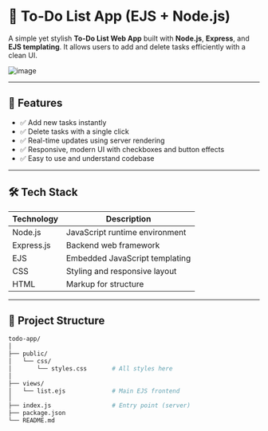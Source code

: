 # 📝 To-Do List App (EJS + Node.js)

A simple yet stylish **To-Do List Web App** built with **Node.js**, **Express**, and **EJS templating**. It allows users to add and delete tasks efficiently with a clean UI.

![image](https://github.com/user-attachments/assets/290ab0d4-a116-439d-a8ec-a87ee66541c6)


---

## 🚀 Features

- ✅ Add new tasks instantly
- ✅ Delete tasks with a single click
- ✅ Real-time updates using server rendering
- ✅ Responsive, modern UI with checkboxes and button effects
- ✅ Easy to use and understand codebase

---

## 🛠️ Tech Stack

| Technology | Description                     |
|------------|---------------------------------|
| Node.js    | JavaScript runtime environment  |
| Express.js | Backend web framework           |
| EJS        | Embedded JavaScript templating  |
| CSS        | Styling and responsive layout   |
| HTML       | Markup for structure            |

---

## 📁 Project Structure

```bash
todo-app/
│
├── public/
│   └── css/
│       └── styles.css       # All styles here
│
├── views/
│   └── list.ejs             # Main EJS frontend
│
├── index.js                 # Entry point (server)
├── package.json
└── README.md
